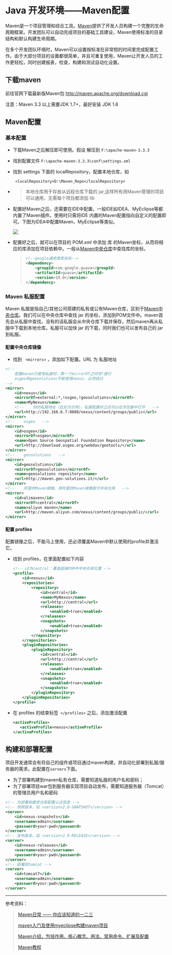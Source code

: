 # Java 开发环境——Maven配置

Maven是一个项目管理和综合工具。[Maven](http://www.yiibai.com/maven)提供了开发人员构建一个完整的生命周期框架。开发团队可以自动完成项目的基础工具建设，Maven使用标准的目录结构和默认构建生命周期。

在多个开发团队环境时，Maven可以设置按标准在非常短的时间里完成配置工作。由于大部分项目的设置都很简单，并且可重复使用，Maven让开发人员的工作更轻松，同时创建报表，检查，构建和测试自动化设置。

## 下载maven

前往官网下载最新版Maven包 http://maven.apache.org/download.cgi

注意：Maven 3.3 以上需要JDK 1.7+，最好安装 JDK 1.8

## Maven配置

### 基本配置

-   下载Maven之后解压即可使用。假设 解压到  `F:\apache-maven-3.3.3` 

-   找到配置文件  `F:\apache-maven-3.3.3\conf\settings.xml` 

-   找到 settings 下面的  localRepository，配置本地仓库，如

    ` <localRepository>D:\Maven_Repo</localRepository>`

-   >   本地仓库用于存放从远程仓库下载的 jar,这样所有用Maven管理的项目可以通用，无需每个项目都添加 lib

-   配置好Maven之后，还需要在IDE中配置。一般IDE如IDEA、MyEclipse等都内置了Maven插件。使用时只需将IDE 内置的Maven配置指向自定义的配置即可。下图为IDEA中配置Maven，MyEclipse等类似。

    ![](http://ofcj2lgtd.bkt.clouddn.com/242967015.png)

-   配置好之后，就可以在项目的 POM.xml 中添加 库 的Maven坐标，从而将相应的库添加在项目依赖中。一般从[Maven中央仓库](http://mvnrepository.com/)中查找库的坐标。

    >```xml
    ><!--google通用类库坐标-->
    > <dependency>
    >     <groupId>com.google.guava</groupId>
    >     <artifactId>guava</artifactId>
    >     <version>19.0</version>
    ></dependency>
    >```

### Maven 私服配置

Maven 私服是指自己/其他公司搭建的私有或公有Maven仓库，区别于[Maven中央仓库](http://mvnrepository.com/)。我们可以在中央仓库中查找 jar 的坐标，添加到POM文件中。maven首先会从私服中查找，没有的话私服会从中央仓库下载并保存，然后maven再从私服中下载到本地仓库。私服可以加快 jar 的下载，同时我们也可以发布自己的 jar 到私服。

#### 配置中央仓库镜像

-   找到 ` <mirrors>` ，添加如下配置。URL 为 私服地址

```xml
<!-- 
	配置maven只使用私服时，第一个mirrorOf之间写*就行
	osgeo和geosolutions不能使用nexus，必须绕过
-->
<mirror>
    <id>nexus</id>
    <mirrorOf>external:*,!osgeo,!geosolutions</mirrorOf>
    <name>MyNexus</name>
    <!-- 	你的私服地址（此处为示例），私服配置好之后可以在浏览器中打开   -->
    <url>http://192.168.6.7:8080/nexus/content/groups/public</url>
</mirror>
<!-- 	osgeo   -->
<mirror>
    <id>osgeo</id>
    <mirrorOf>osgeo</mirrorOf>
    <name>Open Source Geospatial Foundation Repository</name>
    <url>http://download.osgeo.org/webdav/geotools/</url>
</mirror>
<!-- 	geosolutions   -->
<mirror>
    <id>geosolutions</id>
    <mirrorOf>geosolutions</mirrorOf>
    <name>geosolutions repository</name>
    <url>http://maven.geo-solutions.it/</url>
</mirror>
<!-- 	阿里的Maven镜像。用阿里的Maven镜像取代中央仓库   -->
<mirror>
    <id>alimaven</id>
    <mirrorOf>central</mirrorOf>
    <name>aliyun maven</name>
    <url>http://maven.aliyun.com/nexus/content/groups/public/</url>
</mirror>
```

#### 配置 profiles

配置镜像之后，不能马上使用，还必须覆盖Maven中默认使用的profile并激活它。

-   找到 profiles，在里面配置如下内容

    ```xml
    <!-- id为central：覆盖超级POM中中央仓库位置 -->
    <profile>
        <id>nexus</id>
        <repositories>
            <repository>
                <id>central</id>
                <name>MyNexus</name>
                <url>http://central</url>
                <releases>
                    <enabled>true</enabled>
                </releases>
                <snapshots>
                    <enabled>true</enabled>
                </snapshots>
            </repository>
        </repositories>
        <pluginRepositories>
            <pluginRepository>
                <id>central</id>
                <url>http://central</url>
                <releases>
                    <enabled>true</enabled>
                </releases>
                <snapshots>
                    <enabled>true</enabled>
                </snapshots>
            </pluginRepository>
        </pluginRepositories>
    </profile>
    ```

-   在 profiles 的结束标签` </profiles>` 之后，添加激活配置

    ```xml
    <activeProfiles>
       <activeProfile>nexus</activeProfile>
    </activeProfiles>
    ```

## 构建和部署配置

项目开发通常会有将自己的组件或项目通过maven构建，并自动化部署到私服/服务器的需求。此配置在`servers`下面。

-   为了部署构建到maven私有仓库，需要知道私服的用户名和密码；
-   为了部署项目war包到服务器实现项目自动发布，需要知道服务器（Tomcat）的管理员用户名和密码

```xml
<!-- 为部署构建至仓库配置认证信息 -->
<!-- 快照版本，如 <version>2.0-SNAPSHOT</version> -->
<server>
    <id>nexus-snapshots</id>
    <username>admin</username>
    <password>your-pwd</password>
</server>
<!-- 发布版本，如 <version>2.0-RELEASE</version> -->
<server>
    <id>nexus-releases</id>
    <username>admin</username>
    <password>your-pwd</password>
</server>
<!-- 部署到tomcat -->
<server>
    <id>tomcat7</id>
    <username>admin</username>
    <password>your-pwd</password>
</server>
```



---

参考资料：

>   [Maven日常 —— 你应该知道的一二三](http://www.cnblogs.com/xing901022/p/5024357.html)
>
>   [maven入门及使用myeclipse构建maven项目](http://blog.csdn.net/tonytfjing/article/details/39006087)
>
>   [Maven介绍，包括作用、核心概念、用法、常用命令、扩展及配置](http://www.cnblogs.com/maoIT/p/4604207.html)
>
>   [Maven教程](http://www.yiibai.com/maven/)
